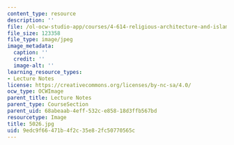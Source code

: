 ```yaml
---
content_type: resource
description: ''
file: /ol-ocw-studio-app/courses/4-614-religious-architecture-and-islamic-cultures-fall-2002/9edc9f66471b4f2c35e82fc50770565c_5026.jpg
file_size: 123358
file_type: image/jpeg
image_metadata:
  caption: ''
  credit: ''
  image-alt: ''
learning_resource_types:
- Lecture Notes
license: https://creativecommons.org/licenses/by-nc-sa/4.0/
ocw_type: OCWImage
parent_title: Lecture Notes
parent_type: CourseSection
parent_uid: 68abeaab-4eff-532c-e858-18d3ffb567bd
resourcetype: Image
title: 5026.jpg
uid: 9edc9f66-471b-4f2c-35e8-2fc50770565c
---
```


